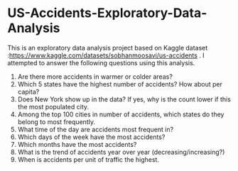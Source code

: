 # US-Accidents-Exploratory-Data-Analysis
This is an exploratory data analysis project based on Kaggle dataset :https://www.kaggle.com/datasets/sobhanmoosavi/us-accidents .
I attempted to answer the following questions using this analysis.
1. Are there more accidents in warmer or colder areas?
2. Which 5 states have the highest number of accidents? How about per capita?
3. Does New York show up in the data? If yes, why is the count lower if this the most populated city.
4. Among the top 100 cities in number of accidents, which states do they belong to most frequently.
5. What time of the day are accidents most frequent in? 
6. Which days of the week have the most accidents?
7. Which months have the most accidents?
8. What is the trend of accidents year over year (decreasing/increasing?)
9. When is accidents per unit of traffic the highest.
